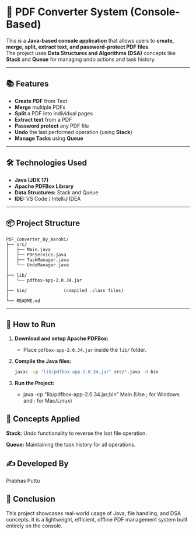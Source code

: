 # 📄 PDF Converter System (Console-Based)

This is a **Java-based console application** that allows users to **create, merge, split, extract text, and password-protect PDF files**.  
The project uses **Data Structures and Algorithms (DSA)** concepts like **Stack** and **Queue** for managing undo actions and task history.

---

## 📚 Features

- **Create PDF** from Text
- **Merge** multiple PDFs
- **Split** a PDF into individual pages
- **Extract text** from a PDF
- **Password protect** any PDF file
- **Undo** the last performed operation (using **Stack**)
- **Manage Tasks** using **Queue**

---

## 🛠️ Technologies Used

- **Java (JDK 17)**
- **Apache PDFBox Library**
- **Data Structures:** Stack and Queue
- **IDE:** VS Code / IntelliJ IDEA

---

## 📦 Project Structure
```plaintext
PDF_Converter_By_Aarohi/
├── src/
│   ├── Main.java
│   ├── PDFService.java
│   ├── TaskManager.java
│   └── UndoManager.java
│
├── lib/
│   └── pdfbox-app-2.0.34.jar
│
├── bin/              (compiled .class files)
│
└── README.md

```
---

## 🚀 How to Run

1. **Download and setup Apache PDFBox:**
   - Place `pdfbox-app-2.0.34.jar` inside the `lib/` folder.

2. **Compile the Java files:**
   ```bash
   javac -cp "lib/pdfbox-app-2.0.34.jar" src/*.java -d bin
3. **Run the Project:**
   - java -cp "lib/pdfbox-app-2.0.34.jar;bin" Main
     (Use ; for Windows and : for Mac/Linux)
## 🧠 Concepts Applied
**Stack:**
Undo functionality to reverse the last file operation.

**Queue:**
Maintaining the task history for all operations.

## ✍️ Developed By
Prabhas Puttu

## 🎯 Conclusion
This project showcases real-world usage of Java, file handling, and DSA concepts.
It is a lightweight, efficient, offline PDF management system built entirely on the console.

